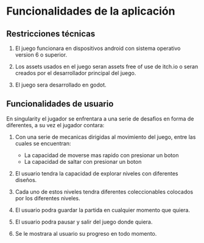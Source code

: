 # Funcionalidades de la aplicación

## Restricciones técnicas

1. El juego funcionara en dispositivos android con sistema operativo version 6 o superior.
   
3. Los assets usados en el juego seran assets free of use de itch.io o seran creados por el desarrollador principal del juego.
   
4. El juego sera desarrollado en godot.
   
## Funcionalidades de usuario
En singularity el jugador se enfrentara a una serie de desafios en forma de diferentes, a su vez el jugador contara:

1. Con una serie de mecanicas dirigidas al movimiento del juego, entre las cuales se encuentran:
   - La capacidad de moverse mas rapido con presionar un boton
   - La capacidad de saltar con presionar un boton
   
2. El usuario tendra la capacidad de explorar niveles con diferentes diseños.

4. Cada uno de estos niveles tendra diferentes coleccionables colocados por los diferentes niveles.

5. El usuario podra guardar la partida en cualquier momento que quiera.

6. El usuario podra pausar y salir del juego donde quiera.

7. Se le mostrara al usuario su progreso en todo momento.
